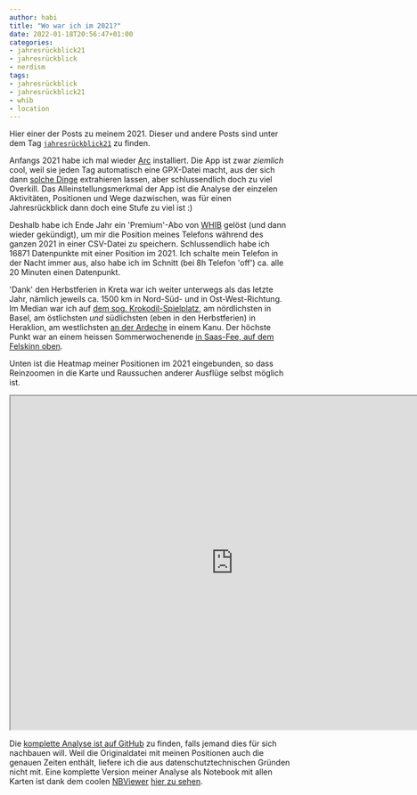 ```yaml
---
author: habi
title: "Wo war ich im 2021?"
date: 2022-01-18T20:56:47+01:00
categories:
- jahresrückblick21
- jahresrückblick
- nerdism
tags:
- jahresrückblick
- jahresrückblick21
- whib
- location
---
```


Hier einer der Posts zu meinem 2021.
Dieser und andere Posts sind unter dem Tag [`jahresrückblick21`](https://habi.gna.ch/tag/jahresruckblick21) zu finden.

Anfangs 2021 habe ich mal wieder [Arc](http://bigpaua.com/arcapp) installiert.
Die App ist zwar *ziemlich* cool, weil sie jeden Tag automatisch eine GPX-Datei macht, aus der sich dann [solche Dinge](https://www.strava.com/activities/5546455353) extrahieren lassen, aber schlussendlich doch zu viel Overkill.
Das Alleinstellungsmerkmal der App ist die Analyse der einzelen Aktivitäten, Positionen und Wege dazwischen, was für einen Jahresrückblick dann doch eine Stufe zu viel ist :)

Deshalb habe ich Ende Jahr ein 'Premium'-Abo von [WHIB](http://www.bleatinc.com) gelöst (und dann wieder gekündigt), um mir die Position meines Telefons während des ganzen 2021 in einer CSV-Datei zu speichern.
Schlussendlich habe ich 16871 Datenpunkte mit einer Position im 2021.
Ich schalte mein Telefon in der Nacht immer aus, also habe ich im Schnitt (bei 8h Telefon 'off') ca. alle 20 Minuten einen Datenpunkt.

'Dank' den Herbstferien in Kreta war ich weiter unterwegs als das letzte Jahr, nämlich jeweils ca. 1500 km in Nord-Süd- und in Ost-West-Richtung.
Im Median war ich auf [dem sog. Krokodil-Spielplatz](https://www.openstreetmap.org/way/52435561), am nördlichsten in Basel, am östlichsten *und* südlichsten (eben in den Herbstferien) in Heraklion, am westlichsten [an der Ardeche](https://www.openstreetmap.org/node/3695767773) in einem Kanu.
Der höchste Punkt war an einem heissen Sommerwochenende [in Saas-Fee, auf dem Felskinn oben](https://www.openstreetmap.org/node/354498113). 

Unten ist die Heatmap meiner Positionen im 2021 eingebunden, so dass Reinzoomen in die Karte und Raussuchen anderer Ausflüge selbst möglich ist.

<iframe src="https://habi.gna.ch/wp-content/uploads/2022/01/map-heat.html" width="800" height="600"></iframe>

Die [komplette Analyse ist auf GitHub](https://github.com/habi/jahresrueckblick) zu finden, falls jemand dies für sich nachbauen will.
Weil die Originaldatei mit meinen Positionen auch die genauen Zeiten enthält, liefere ich die aus datenschutztechnischen Gründen nicht mit.
Eine komplette Version meiner Analyse als Notebook mit allen Karten ist dank dem coolen [NBViewer](https://nbviewer.jupyter.org/) [hier zu sehen](https://nbviewer.jupyter.org/github/habi/jahresrueckblick/blob/master/WHIB.ipynb).
